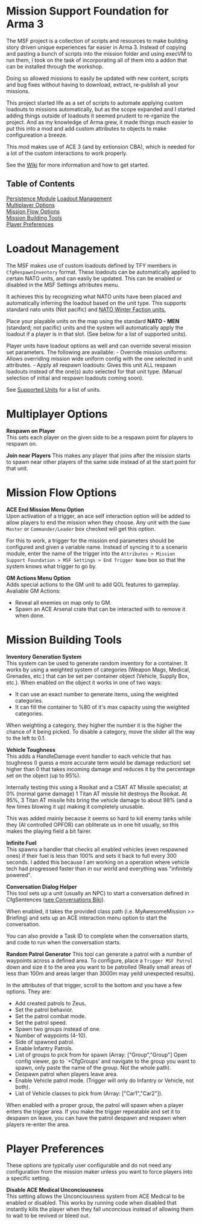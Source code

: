 # Mission Support Foundation for Arma 3

The MSF project is a collection of scripts and resources to make building story driven unique experiences far easier in Arma 3. Instead of copying and pasting a bunch of scripts into the mission folder and using execVM to run them, I took on the task of incorporating all of them into a addon that can be installed through the workshop.

Doing so allowed missions to easily be updated with new content, scripts and bug fixes without having to download, extract, re-publish all your missions.

This project started life as a set of scripts to automate applying custom loadouts to missions automatically, but as the scope expanded and I started adding things outside of loadouts it seemed prudent to re-rganize the project. And as my knowledge of Arma grew, it made things much easier to put this into a mod and add custom attributes to objects to make configureation a breeze.

This mod makes use of ACE 3 (and by extionsion CBA), which is needed for a lot of the custom interactions to work properly.

See the [Wiki](https://github.com/zeiktuvai/MSF_Addon/wiki) for more information and how to get started.

## Table of Contents  

[Persistence Module](Persistence.md)
[Loadout Management](#loadout-management)  
[Multiplayer Options](#multiplayer-options)  
[Mission Flow Options](#mission-flow-options)  
[Mission Building Tools](#mission-building-tools)  
[Player Preferences](#player-preferences)  


# Loadout Management

The MSF makes use of custom loadouts defined by TFY members in `CfgRespawnInventory` format.  These loadouts can be automatically applied to certain NATO units, and can easily be updated.  This can be enabled or disabled in the MSF Settings attributes menu.

It achieves this by recognizing what NATO units have been placed and automatically inferring the loadout based on the unit type.  This supports standard nato units (Not pacific) and [NATO Winter Faction units.](https://steamcommunity.com/sharedfiles/filedetails/?id=2315104187)

Place your playable units on the map using the standard **NATO - MEN** (standard; not pacific) units and the system will automatically apply the loadout if a player is in that slot. (See below for a list of supported units). 

Player units have loadout options as well and can override several mission set parameters.  The following are available:
    - Override mission uniforms: Allows overriding mission wide uniform config with the one selected in unit attributes.
    - Apply all respawn loadouts: Gives this unit ALL respawn loadouts instead of the one(s) auto selected for that unit type.
    (Manual selection of initial and respawn loadouts coming soon).

See [Supported Units](/docs/SupportedUnits.md) for a list of units.

# Multiplayer Options

**Respawn on Player**  
This sets each player on the given side to be a respawn point for players to respawn on.  

**Join near Players**
This makes any player that joins after the mission starts to spawn near other players of the same side instead of at the start point for that unit.
  
# Mission Flow Options

**ACE End Mission Menu Option**  
Upon activation of a trigger, an ace self interaction option will be added to allow players to end the mission when they choose.  Any unit with the `Game Master` or `Commander/Leader` box checked will get this option.

For this to work, a trigger for the mission end parameters should be configured and given a variable name.  Instead of syncing it to a scenario module, enter the name of the trigger into the `Attributes > Mission Support Foundation > MSF Settings > End Trigger Name` box so that the system knows what trigger to go by.

**GM Actions Menu Option**  
Adds special actions to the GM unit to add QOL features to gameplay. Avaliable GM Actions:  
- Reveal all enemies on map only to GM.  
- Spawn an ACE Arsenal crate that can be interacted with to remove it when done.  

# Mission Building Tools  

**Inventory Generation System**  
This system can be used to generate random inventory for a container. It works by using a weighted system of categories (Weapon Mags, Medical, Grenades, etc.) that can be set per container object (Vehicle, Supply Box, etc.).  When enabled on the object it works in one of two ways:  
- It can use an exact number to generate items, using the weighted categories.
- It can fill the container to %80 of it's max capacity using the weighted categories.  

When weighting a category, they higher the number it is the higher the chance of it being picked.  To disable a category, move the slider all the way to the left to 0.1.

**Vehicle Toughness**  
This adds a HandleDamage event handler to each vehicle that has toughness (I guess a more accurate term would be damage reduction) set higher than 0 that takes incoming damage and reduces it by the percentage set on the object (up to 95%).

Internally testing this using a Rooikat and a CSAT AT Missile specialist; at 0% (normal game damage) 1 Titan AT missile hit destroys the Rooikat.  At 95%, 3 Titan AT missile hits bring the vehicle damage to about 98% (and a few times blowing it up) making it completely unusable.

This was added mainly because it seems so hard to kill enemy tanks while they (AI controlled OPFOR) can obliterate us in one hit usually, so this makes the playing field a bit fairer.  

**Infinite Fuel**  
This spawns a handler that checks all enabled vehicles (even respawned ones) if their fuel is less than 100% and sets it back to full every 300 seconds.  I added this because I am working on a operation where vehicle tech had progressed faster than in our world and everything was "infinitely powered".  

**Conversation Dialog Helper**  
This tool sets up a unit (usually an NPC) to start a conversation defined in CfgSentences ([see Conversations Biki](https://community.bistudio.com/wiki/Conversations)).

When enabled, it takes the provided class path (i.e. MyAwesomeMission >> Briefing) and sets up an ACE interaction menu option to start the conversation.

You can also provide a Task ID to complete when the conversation starts, and code to run when the conversation starts.

**Random Patrol Generator**
This tool can generate a patrol with a number of waypoints across a defined area.  To configure, place a `Trigger MSF Patrol` down and size it to the area you want to be patrolled (Really small areas of less than 100m and areas larger than 3000m may yeild unexpected results).

In the attributes of that trigger, scroll to the bottom and you have a few options. They are:
- Add created patrols to Zeus.
- Set the patrol behavior.
- Set the patrol combat mode.
- Set the patrol speed.
- Spawn two groups instead of one.
- Number of waypoints (4-10).
- Side of spawned patrol.
- Enable Infantry Patrols.
- List of groups to pick from for spawn (Array: ["Group","Group"] Open config viewer, go to `+CfgGroups' and navigate to the group you want to spawn, only paste the name of the group.  Not the whole path).
- Despawn patrol when players leave area.
- Enable Vehicle patrol mode. (Trigger will only do Infantry or Vehicle, not both).
- List of Vehicle classes to pick from (Array: ["Car1","Car2"]).

When enabled with a proper group, the patrol will spawn when a player enters the trigger area.  If you make the trigger repeatable and set it to despawn on leave, you can have the patrol despawn and respawn when players re-enter the area.

# Player Preferences

These options are typically user configurable and do not need any configuration from the mission maker unless you want to force players into a specific setting.

**Disable ACE Medical Unconciousness**  
This setting allows the Unconciousness system from ACE Medical to be enabled or disabled.  This works by running code when disabled that instantly kills the player when they fall unconcious instead of allowing them to wait to be revived or bleed out.

